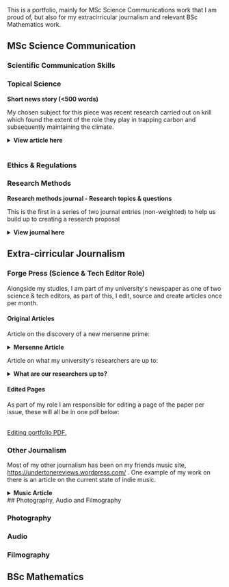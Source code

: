 
This is a portfolio, mainly for MSc Science Communications work that I am proud of, but also for my extracirricular journalism and relevant BSc Mathematics work.

## MSc Science Communication

### Scientific Communication Skills

### Topical Science

<b>Short news story (<500 words) </b> <br/>

My chosen subject for this piece was recent research carried out on krill which found the extent of the role they play in trapping carbon and subsequently maintaining the climate. <br/>

<details> 
  <summary> <b> View article here </b> </summary>
Tiny crustaceans found in the Antarctic are vital for our climate, but face fatal risks, biologists from Imperial have found. <br/>
<br/>

Euphausiacea, or as they are informally known, krill, are crustaceans that play an important role in biodiversity and population stability. But they are so much more; research carried out by Imperial has found Antarctic krill also to be responsible for a surprising amount of carbon locking; however, climate change and fishing are having a direct impact on the population. <br/>
<br/>

“Though delicious for whales, krill are also climate engineers, helping to lock carbon deeper in the ocean where it cannot return to the atmosphere so quickly.” Said Dr Anna Belcher, Ecological Biogeochemist at the British Antarctic Survey. <br/>
<br/>

Carbon locking is a result of photosynthesis, this is the process by which chlorophyll-containing plants absorb carbon dioxide from the environment and release oxygen. After that, the carbon remains trapped within the plant until it dies. Instead of photosynthesising themselves, these crustaceans eat microscopic plants known as phytoplankton. The carbon is subsequently trapped within the krill. Once their stomachs are filled, they migrate vertically down to the deep ocean, where they release the carbon through malting and faeces. <br/>
<br/>

This will stay trapped in the bottom of the ocean for at least 100 years, rendering the Southern Ocean a carbon sink capable of holding the equivalent of between 4 and 46 billion dollars of storage from their massive 20 million metric tonnes per year, which is comparable to levels within salt marshes, mangroves, and seagrass habitats. <br/>
<br/>

Other examples of carbon sinks include oil and natural gases; however, due to human consumption, these are depleting and releasing carbon dioxide into the atmosphere. Krill not only maintains aquatic populations but also prevents us from burning up any quicker than we already are. <br/>
<br/>

Despite this, it is not all good news for the krill; global warming and fishing practices are causing them to die out at a worrying rate. For fishing, they are caught for food and bait, losing their own populations and unintentionally contributing to the loss of other species. Furthermore, they face increasing polar temperatures. Water temperatures on the west Antarctic peninsula have risen by 1°C since 1955, causing a significant change for species that have evolved to specific conditions. <br/>
<br/>

Measures must be taken to conserve the earth's krill and, as a result, our atmosphere. <br/>
<br/>

“The health of the Antarctic ecosystem hinges on how much krill is available in the future.” Jen Walsh stressed after working in the Southern Ocean. <br/>
<br/>

Research found that at least 30% of global oceans must be protected from fishing practices to maintain a sustainable krill population. One example of this in the Southern Ocean is Area 48, where an annual krill catching limit of 620,000 metric tonnes per year was set. This is due to numbers reaching a 450,781 metric tonne high in 2020. <br/>
<br/>
 
Fishing has been addressed, but measures are useless if our oceans continue to heat up. 

</details>

<br/>

### Ethics & Regulations

### Research Methods

<b> Research methods journal - Research topics & questions </b> <br/>

This is the first in a series of two journal entries (non-weighted) to help us build up to creating a research proposal

<details> 
  <summary> <b> View journal here </b> </summary>
Within my science communication degree, my research interests are centred around delving into the current gap of information both in the general public and people of power regarding the spread of diseases, epidemics, and pandemics, with a focus on modern health events. I am interested in firstly finding the extent of this gap of knowledge but also figuring out how best to tackle this inequality using research and knowledge from professionals in the field. <br/>
  <br/>
I chose this research area since I have previously been taught a lot about the mathematics and systems behind how diseases spread and how to combat them in an efficient way. This was my favourite section of my bachelors, as I felt like I had truly understood why certain government measures are put in place; however, it took going to university to find out. A lot of the public and influential individuals, such as those in parliament, may be less informed, especially depending on the media they consume. For example, if someone consumes GB news, they are more likely to hold right-wing values (see Patrona. 2024), and this can have a knock-on effect on what they believe the causes and methods to deal with them are. <br/>
  <br/>
Frackowiak et. al. found that liberal views reduced discriminatory views against immigrants as well as more trust in the scientists, whereas the opposite was true for the conservative group (see Frackowiak et al. 2023). One example of this type of media was ex-American President Trump framing COVID-19 as the “Chinese virus” (see Bolsen et al. 2020). Combatting this type of misinformation may be an impossible task in the current political climate, but figuring out how to communicate efficiently should bring more clarity on how to signal the truth. <br/>
  <br/>
This has been incredibly relevant over the past few years globally with events such as COVID-19 and the health ministry’s approach to dealing with it on top of the prime minister holding parties during lockdown, all whilst he was lying to the country and parliament (see Bowman et al. 2023). <br/>
  <br/>
The main research questions that I want to understand more are as follows:
<ul>
  <li>How much would policymakers/politicians know about how to deal with another pandemic?</li>
  <li>How big is the knowledge gap between professionals and the general public? How can it be closed?</li>
  <li>What are the best methods of communicating around big health events like COVID?</li>
</ul>
 
During my dissertation, I will undertake my own primary research. I will create questionnaires and surveys for both educated and uneducated groups about the spread of diseases to highlight the main differences within knowledge levels and the forms of media they would find most helpful. I aim to talk to the professionals from my undergraduate school who specialise in the field and ask what their opinions on the education of mathematical biology and how they think this information should be spread are. I also aim to interview local politicians from a range of parties to see what they know and how much they are willing to learn and use in their campaigns. <br/>
<br/>

Outside of my own primary research, I will be mainly using academic journals, both on the scientific side of the problem and also the commentaries made on past events and actions. <br/>
<br/>
<b>Bibliography</b> </br>
<br/>

Bolsen, T., Palm, R. and Kingsland, J.T. (2020). Framing the Origins of COVID-19. Science Communication, [online] 42(5). doi:https://doi.org/10.1177/1075547020953603. <br/>

Bowman, D.C. and Roe-Crines, A.S. (2023). The End of the Rhetorical Line? The ‘Partygate’ Investigation into former UK Prime Minister, Boris Johnson. The Political Quarterly, 94(3). doi:https://doi.org/10.1111/1467-923x.13296. <br/>

Frackowiak, M., Pascale Sophie Russell, Rusconi, P., Fasoli, F. and Smadar Cohen‐Chen (2023). Political orientation, trust and discriminatory beliefs during the COVID‐19 pandemic: Longitudinal evidence from the United Kingdom. British Journal of Social Psychology, 62(4), pp.1897–1924. doi:https://doi.org/10.1111/bjso.12662. <br/>
‌Patrona, M. (2024). ‘Softballs’ for ‘Hardballs’: The congenial political interview on right-wing partisan TV news outlets. Journalism. doi:https://doi.org/10.1177/14648849241228096. <br/>
</details>

## Extra-cirricular Journalism

### Forge Press (Science & Tech Editor Role)

Alongside my studies, I am part of my university's newspaper as one of two science & tech editors, as part of this, I edit, source and create articles once per month.

#### <b>Original Articles</b>

Article on the discovery of a new mersenne prime:

<details> 
  <summary> <b> Mersenne Article </b> </summary>
New prime discovery blows previous records out of the water. <br/>
<br/>

Recently, both the largest Mersenne prime and the largest prime in general was found, this is a very important discovery in the areas of mathematics and computational power. This was the 52<sup>nd</sup> Mersenne prime ever found and between the previous discovery and this one, it took mathematicians 7 years using specialist software to do so. <br/>
<br/>

A Mersenne prime is a prime number of the form 2<sup>p</sup> - 1 where p is a pre-existing prime number. To start with, these numbers are small, the first three being 3, 7 and 31 but very quickly ramps up, with the 10<sup>th</sup> Mersenne already reaching 27 digits. In 1995, in aide of finding these huge numbers, the Great Internet Mersenne Prime Search (GIMPS) was set up to corroborate efforts by several mathematicians as well as releasing free software for the sole purpose of finding Mersennes. <br/>
<br/>

Luke Durant, an ex-NVIDIA employee turned researcher was the person responsible for the discovery, he did this by creating a “cloud supercomputer” of GPUs all simultaneously using the GIMPS software. This resulted in the discovery of a number 16 million digits larger than the 51st Mersenne prime, a 41 million digit number I can’t even begin to type out. But in the form mentioned earlier, this is written as 2<sup>136,279,841</sup> - 1. <br/>
<br/>

New prime numbers are a very relevant concept with applications within mathematics and computer science. After the searching process, these numbers need to be checked since the  calculations have many stages where it can go wrong, for example, 2<sup>74,207,281</sup> - 1 took roughly 34 quadrillion steps. Checking these primes helps consolidate otherwise hard to verify algorithms. This algorithm checking helps train GPUs to become more efficient. <br/>
<br/>

In mathematics, and specifically number theory, prime numbers are and have always been an area of great interest. Mersenne primes have a particular link to perfect numbers, these are numbers where the number itself is equal to the sum of all its divisors. This tell us that if 2<sup>p</sup> - 1 is a prime, then 2<sup>p - 1</sup>(2<sup>p</sup> - 1) is a perfect number. <br/>
<br/>

Luke received $3000 for this discovery, but is using this to donate towards the Alabama School of Math and Science, so clearly did it out of passion for the field. <br/>
<br/>

</details>

Article on what my university's researchers are up to:

<details> 
  <summary> <b> What are our researchers up to? </b> </summary>
What are our researchers up to? A university-wide view at Sheffield's recent work <br/>
<br/>

All over university, the lecturers we know and see every week, are all highly accomplished academics, with a plethora of research topics and papers between them. In recent months there have been some incredible advancements spearheaded by both the researchers at this uni and their research teams. These range from conservation efforts within turtle populations to developments in 6G networks. This article will explore several of these.<br/>
<br/>

<b>Biologists find new information about turtle fertility.</b> <br/>
<br/>

In first-of-its-kind research, scientists from Sheffield University have developed techniques to help understand the fertility rates within turtles and tortoises. To do this, the team, led by PhD student Alessia Lavigne, used microscopic techniques, mainly developed for bird eggs to freeze and subsequently analyse their states.<br/>
<br/>

These experiments led to the discovery that 75% of undeveloped eggs that had been viewed were fertilised, however contained embryos that died at an early stage. This was mainly true for wild sea turtles, whereas with giant turtles, it was found that their problems lie in the fertilisation rate.<br/>
<br/>

This research has helped conservation teams differ their focus for various species, for example, protecting wild turtle's embryonic growth via looking after nests.<br/>
<br/>

<b>Bioscientists uncover the MRSA mechanism responsible for its antibiotic resistance.</b><br/>
<br/>

MRSA is one of the most prolific bacteria and is typically harmless outside the body. But when it gets in, it causes more than 120,000 deaths per year. This bacteria is infamous for its antibiotic resistance, being resistant to the entire group of beta-lactams.<br/>
<br/>

Previous work found that this was due to a new cell wall enzyme tailored to survive antibiotic exposure, but this isn’t everything. The multidisciplinary team of Bioscience’s Dr Simon Foster and Physics’ Dr Jamie Hobbs found that MRSA has evolved to have a division mechanism, allowing the bacteria to grow, split, and spread.<br/>
<br/>

This research has huge potential to help us develop more effective antibiotics and hopefully lower the risk of MRSA.<br/>
<br/>

<b>Engineering professor set to drive the push for 6G networks.</b><br/>
<br/>

After being awarded a prestigious research chair from the Royal Academy of Engineering, Professor Timothy O’Farrell FREng will work with Keysight Technologies with the goal of developing new waveforms for transmitting signals.<br/>
<br/>

Instead of the single waveforms used in earlier networks including 4G and 5G, 6G presents the problem of finding a method using multiple waveforms simultaneously since single waveforms aren’t an option. This is especially promising after the university opened the UKs first 6G radio systems facility.<br/>
<br/>

As O’Farrell stated, “6G will be an important technology in people’s lives beyond 2030.”<br/>
<br/>


</details>


#### <b>Edited Pages</b>

As part of my role I am responsible for editing a page of the paper per issue, these will all be in one pdf below:<br/>
<br/>

<a href="matthewr0we.github.io/forge_merge.pdf" target="_blank">Editing portfolio PDF.</a>

### Other Journalism

Most of my other journalism has been on my friends music site, <a href="url"> https://undertonereviews.wordpress.com/ </a>. One example of my work on there is an article on the current state of indie music.

<details> 
  <summary> <b> Music Article </b> </summary>
<b> Britain’s new age indie scene – a new sound is on the rise and you don’t want to miss out </b><br/>
  <br/>
A new wave of indie music has been brewing and the potential isn’t barred by any limits. Indie music has been huge in the UK for as long as I remember, but new factors are changing the sound of the new up-and-coming talent into something completely different. By Matthew Rowe. <br/>
<br/>

Indie music has often been praised as the voice of the younger generation, and you will often find that the youth will associate themselves with the sound of the ever-recognisable tunes of the Arctic Monkeys, the Strokes, and Pulp, just to name a few. These are big household names who have helped develop and create their own indie sound, one that will certainly never be forgotten. However, more recently, there has been a huge burst of creativity within the indie scene, with a lot of new talent alongside it. These new artists are helping preserve the meaning of indie while putting their own twist on it.<br/>
<br/>

As a genre, indie music has a massive cultural significance that can’t be ignored. For one, the university experience I’ve enjoyed wouldn’t have been anywhere as good without it. You can’t go to a party without soaking up indie music and its culture. My personal favourite venue, The Leadmill, is host to many indie nights out and so many great gigs; it is truly a hub of musical exploration and a place to have a damn good time (bless the £1.50 doubles). <br/>
<br/>

The sound may be developing but some things in indie don’t change. Themes in indie songs still follow consistent themes and messages. If I had a pound for every reference to how bad the Tories are in an indie song, I’d be deemed a Conservative voter. But this is what it’s all about: the voice of the youth expressing their opinions on a vast amount of issues both inside the UK and globally, one example being Declan McKenna‘s British Bombs, a modern-day cult classic that is recognisable instantaneously. The standard themes are being followed but some have rightfully been pushed further than others. Ideas of identity, self-worth and female empowerment have been made so much more vocal, creating an insight into issues recently pushed into the public’s eye, often to the distaste of the older generation. Two songs that I think show this beautifully are Lime Garden’s I Want To Be You and CMAT’s Whatever’s Inconvenient. The sounds of the greats don’t lose their value and are often replicated by bands wanting to reach the great hits their predecessors had. This is shown by Sheffield-based band The Reytons, who have adapted local legends and the Arctic Monkeys sound relatively successfully. If you are ever on a night out, it’s unexplainable, but the atmosphere will become electric whenever an indie banger comes on. <br/>
<br/>

These developments can’t purely be put down to indie music; the music scene as a whole has shifted in recent years. Huge developments in UK jazz, post-punk and rap have all had their impact on the genre, elevating it to a whole new level. This allows a level of creativity and it shows. Post-punk has had such an amazing impact; artists such as BC,NR have had such a huge impact, and other bands in the crank wave subgenre are interchangeable with indie. Hard-hitting indie bands Do Nothing, Dry Cleaning, and Courting are great examples of the development of indie in the post-punk direction. This isn’t the only way the scene has developed; spoken word has snuck its way in almost seamlessly. Leeds band Yard Act are a great example of this, often leaving the preconceptions of how an indie song should be laid out, allowing them to both create standard songs with funky hooks but also much more solemn monologues. This sound is also shown by the much more popular Wet Leg. <br/>
<br/>

Outside of the UK, very unexpected artists have been entering the domain. Rapper Lil Yachty gained a reputation for creating rap songs such as iSpy, but last year he took a huge risk by entering alternative indie with the very influential album Let’s Start Here. This was a complete change in vibe for the American artist but it paid off. The song Drive Me Crazy! is a perfect example of this new experimental feel he was going for, creating a perfect example of how the genre of rap has been infused into indie. The concept has been around for a while. Years ago, Arctic Monkeys collaborated with British icon Dizzie Rascal to create Temptation Greets You Like Your Naughty Friend. Bloc Party is known for mixing the two consistently, but it’s incredibly promising to see otherwise unexpected artists entering the subgenre. <br/>
<br/>

Here are some songs by the insane new talent that you need to hear:<br/>
<br/>
 <ul>
<li>I Want To Be You – Lime Garden (Single)</li>
 </ul> <br/>
This song is a perfect embodiment of how the standards held by those famous on TV lead to innate jealousy and a desire to change their body and lifestyle, highlighting the huge issues of being surrounded by these fake idols. This is consistent in Lime Garden’s music, a girl band who seamlessly expresses modern issues in their songs <br/>
<br/>

 <ul>
<li>Nearly Daffodils – English Teacher (Nearly Daffodils)</li>
 </ul> <br/>

Heavily post-punk inspired band English Teacher often takes a heavier, rock feel to indie, especially in this song sounding akin to a hybrid of Fontaines D.C., Dry Cleaning, and Wet Leg. The singer, ironically named Lily Fontaine, bridges the gap between a harsh, brutal instrumental and a much more melodic and soothing voice, despite still being able to shout out to drive home the whole point: “You can lead water to the daffodils, but you can’t make them drink.” Fontaine’s range is shown in their discography, with much more melancholy compositions like Mastermind Specialism and a poetic start to Yorkshire Tapas.<br/>
<br/>

 <ul>
<li>R Entertainment – Sports Team (Gulp!)</li>
 </ul> <br/>

It wouldn’t be a list of indie recommendations if I didn’t mention Cambridge-formed band Sports Team, who gained notoriety in 2020 with their debut album Deep Down Happy and many of my favourite indie rock songs, such as Stations of the Cross. They haven’t slowed down since, going on several tours or releasing a second album, Gulp!. This album hasn’t gained as much traction as their debut, but in my opinion it has songs of the same or even better quality. R Entertainment is my pick from this album, a commentary on how desensitised the general public has become to otherwise shocking content and how war, homicide, and car crashes have become almost trivial to us. “They’re mowing us down, for R entertainment.” The slang just emphasises how much of an issue it is in the UK.<br/>
<br/>

 <ul>
<li>I Wanna Be a Cowboy, Baby! – CMAT (If My Wife New I’d Be Dead)</li>
 </ul><br/>

CMAT has one of the most impressive voices I have ever heard. Hailing from Ireland, she doesn’t hold back with her loud, passion-filled choruses. I had the pleasure of seeing her live recently, and I was amazed her voice hadn’t died by the end of a nearly three hour action packed and downright fun set. Her song I Wanna Be a Cowboy, Baby! covers so many issues while being an incredibly catchy banger. Several people in the crowd donned cowboy hats for the gig. Issues of self-identity and empowerment are covered here with lines such as “But I break down every time I’m on the scales” and “My style icon is the wolverine / Between each finger lies the key / To getting home without a buckaroo.” These lines emphasise issues of body standards as well as how society and men will often go out with the pure intention of going home with someone and view women as objects, the keys referencing needing self-defense on a day-to-day basis. Her discography covers so many deep issues while maintaining high quality and listenability.<br/>
<br/>

The British music scene and indie as a whole are in great hands; these new talents have already achieved brilliant things, from widely acclaimed albums to supporting huge global talents to having their own national and international tours. I can’t wait to see what they are capable of and how other genres will continue to influence both new and established artists. The Arctic Monkeys delving into more lounge and art rock is a great example of this. To conclude, please give the new indie scene a listen, specifically the songs mentioned above. <br/>
<br/>
 </details>
## Photography, Audio and Filmography

### Photography

### Audio

### Filmography

## BSc Mathematics


